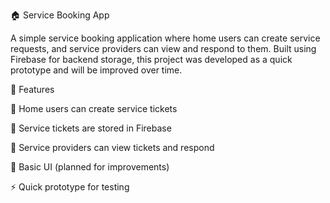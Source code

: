 🏠 Service Booking App

A simple service booking application where home users can create service requests, and service providers can view and respond to them. Built using Firebase for backend storage, this project was developed as a quick prototype and will be improved over time.

🚀 Features

📝 Home users can create service tickets

📂 Service tickets are stored in Firebase

🔎 Service providers can view tickets and respond

🎨 Basic UI (planned for improvements)

⚡ Quick prototype for testing